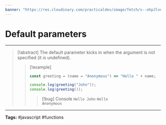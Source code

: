 ```yaml
---
banner: "https://res.cloudinary.com/practicaldev/image/fetch/s--ohpJlve1--/c_imagga_scale,f_auto,fl_progressive,h_420,q_auto,w_1000/https://res.cloudinary.com/drquzbncy/image/upload/v1586605549/javascript_banner_sxve2l.jpg"
---
```

# Default parameters
<hr> 

> [!abstract]
> The default parameter kicks in when the argument is not specified (it is undefined).
> 
> > [!example]
> > ```js
> > const greeting = (name = "Anonymous") => "Hello " + name;
> > 
> > console.log(greeting("John"));
> > console.log(greeting());
> > ```
> > > [!bug] Console
> > > <code>Hello John</code>
> > > <code>Hello Anonymous</code>
> > 


<hr>
<b>Tags:</b> #javascript #functions